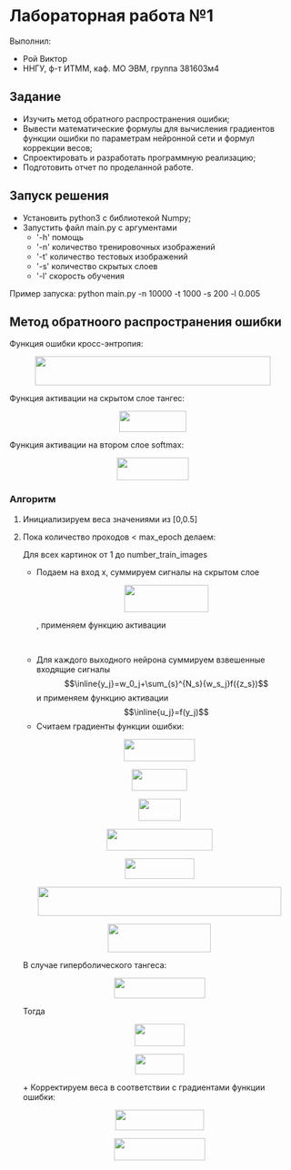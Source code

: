 # Лабораторная работа №1

Выполнил:
 - Рой Виктор
 - ННГУ, ф-т ИТММ, каф. МО ЭВМ, группа 381603м4

## Задание
 - Изучить метод обратного распространения ошибки;
 - Вывести математические формулы для вычисления градиентов функции ошибки по параметрам
нейронной сети и формул коррекции весов;
 - Спроектировать и разработать программную реализацию;
 - Подготовить отчет по проделанной работе. 
 
## Запуск решения
 - Установить python3 c библиотекой Numpy;
 - Запустить файл main.py с аргументами 
 	- '-h' помощь 
 	- '-n' количество тренировочных изображений
 	- '-t' количество тестовых изображений
 	- '-s' количество скрытых слоев
 	- '-l' скорость обучения

Пример запуска: python main.py -n 10000 -t 1000 -s 200 -l 0.005

## Метод обратноого распространения ошибки
Функция ошибки кросс-энтропия:
<p align="center"><img src="https://rawgit.com/ViktorRoy94/deep_learning_lab1/master//tex/b36cdd66cc930db82e0861639504c0eb.svg?invert_in_darkmode" align=middle width=413.50154999999995pt height=50.226165pt/></p>

Функция активации на скрытом слое тангес:
<p align="center"><img src="https://rawgit.com/ViktorRoy94/deep_learning_lab1/master//tex/ed95e6fc19764479cbcac06b6293beab.svg?invert_in_darkmode" align=middle width=117.602925pt height=37.147275pt/></p>

Функция активации на втором слое softmax:
<p align="center"><img src="https://rawgit.com/ViktorRoy94/deep_learning_lab1/master//tex/f8ce48e4708e476899413ca68cba9971.svg?invert_in_darkmode" align=middle width=126.424485pt height=40.62036pt/></p>

### Алгоритм
1. Инициализируем веса значениями из [0,0.5]
2. Пока количество проходов < max_epoch делаем:

	Для всех картинок от 1 до number_train_images
	+ Подаем на вход x, суммируем cигналы на скрытом слое <p align="center"><img src="https://rawgit.com/ViktorRoy94/deep_learning_lab1/master//tex/24e5debb20cdd9d2d9a3364b5f0e09b4.svg?invert_in_darkmode" align=middle width=147.64645499999997pt height=47.988764999999994pt/></p>, применяем функцию активации <p align="center"><img src="https://rawgit.com/ViktorRoy94/deep_learning_lab1/master//tex/f51a384170c325d917092dd626941950.svg?invert_in_darkmode" align=middle width=74.185815pt height=16.438356pt/></p>
    + Для каждого выходного нейрона суммируем взвешенные входящие сигналы $$\inline{y_j}=w_0_j+\sum_{s}^{N_s}{w_s_j}f({z_s})$$ и применяем функцию активации $$\inline{u_j}=f(y_j)$$
	+ Считаем градиенты функции ошибки:

	<p align="center"><img src="https://rawgit.com/ViktorRoy94/deep_learning_lab1/master//tex/33a5033e2a26ab9a0fdd1e5448f360f8.svg?invert_in_darkmode" align=middle width=125.15744999999998pt height=38.51529pt/></p>

	<p align="center"><img src="https://rawgit.com/ViktorRoy94/deep_learning_lab1/master//tex/f31d0c7bd21cc5253aa7b195bbef0523.svg?invert_in_darkmode" align=middle width=96.984855pt height=38.51529pt/></p>

	<p align="center"><img src="https://rawgit.com/ViktorRoy94/deep_learning_lab1/master//tex/73d12a65bbf307b427bcf40f4e138867.svg?invert_in_darkmode" align=middle width=73.42417499999999pt height=38.51529pt/></p>

	<p align="center"><img src="https://rawgit.com/ViktorRoy94/deep_learning_lab1/master//tex/902c32840fc99fdf2a8963a1f8f77d64.svg?invert_in_darkmode" align=middle width=186.64469999999997pt height=38.51529pt/></p>

	<p align="center"><img src="https://rawgit.com/ViktorRoy94/deep_learning_lab1/master//tex/c8a6c938ccd9641d27cb2404ac4cf16c.svg?invert_in_darkmode" align=middle width=121.93533pt height=36.27789pt/></p>

	<p align="center"><img src="https://rawgit.com/ViktorRoy94/deep_learning_lab1/master//tex/e5fe7703c9325ead4c97db212f417354.svg?invert_in_darkmode" align=middle width=427.55789999999996pt height=50.226165pt/></p>

	<p align="center"><img src="https://rawgit.com/ViktorRoy94/deep_learning_lab1/master//tex/cb94e20f4bd01e87c2e1c95ef063383e.svg?invert_in_darkmode" align=middle width=180.84165pt height=50.226165pt/></p>

 	В случае гиперболического тангеса:

	<p align="center"><img src="https://rawgit.com/ViktorRoy94/deep_learning_lab1/master//tex/a2d1f5c4c1cfd4eb7b679350d8aeb85d.svg?invert_in_darkmode" align=middle width=160.38198pt height=36.27789pt/></p>

 	Тогда 

	<p align="center"><img src="https://rawgit.com/ViktorRoy94/deep_learning_lab1/master//tex/e047b5019a674502886d7230d6dfb0ad.svg?invert_in_darkmode" align=middle width=87.65657999999999pt height=38.51529pt/></p>

	<p align="center"><img src="https://rawgit.com/ViktorRoy94/deep_learning_lab1/master//tex/abe9d2643906994afdf0355a0f9f34d3.svg?invert_in_darkmode" align=middle width=86.17636499999999pt height=36.27789pt/></p>
	+ Корректируем веса в соответствии с градиентами функции ошибки:

	<p align="center"><img src="https://rawgit.com/ViktorRoy94/deep_learning_lab1/master//tex/e3b96ae350a7aaac265e6ce1ad594b5a.svg?invert_in_darkmode" align=middle width=155.663805pt height=36.27789pt/></p>

	<p align="center"><img src="https://rawgit.com/ViktorRoy94/deep_learning_lab1/master//tex/b1af6355d19d273f5321c89b4e081f8d.svg?invert_in_darkmode" align=middle width=160.22423999999998pt height=38.51529pt/></p>
